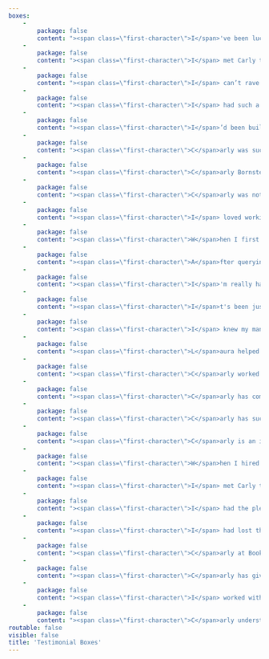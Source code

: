 ```yaml
---
boxes:
    -
        package: false
        content: "><span class=\"first-character\">I</span>'ve been lucky to work with several editors who've improved my books and made me a better writer. I appreciate Carly's style. The feedback is concise and easy to understand. Her willingness to discuss not just this first book but where I'm going in the series is a great help, the kind of support I need as I try something new.\n\n-Cheryl Harper, <i>USA Today</i> best-selling author of <i>Can't Help Falling in Love</i> and <i>Least Likely to Fall in Love</i>\n"
    -
        package: false
        content: "><span class=\"first-character\">I</span> met Carly the same day I saw _Mad Max Fury Road_, so she'll forever be linked in my mind to Furiosa&mdash;someone you absolutely want on your side! With Carly's guidance, I turned my pretty okay novel into something so much more&mdash;something alive. I always felt she loved my characters as much as I did; she simply got what I was trying to do, and helped me do it. I have no doubt that my book (and hopefully the many to come) is vastly improved by her involvement.\n\n-Kim Alexander, International best-selling author of The Demon Door series\n"
    -
        package: false
        content: "><span class=\"first-character\">I</span> can’t rave about Carly enough! She performed a quick, yet thorough, read-through of my novel and created six _pages_ of talking points. Then we skyped so I fully understood her points and recommendations. Together, we crafted a battle strategy for revisions—it was so efficient that the actual edits only took a week! And looking at the old draft versus the new one… wow. Her edits added a whole new dimension to my story, without sacrificing my original vision for the novel. If you’re hesitating on purchasing her work, don’t! After three _years_ of querying, it took my newly revised manuscript just three months to find a home with a literary agent. That’s all thanks to Carly!\n\n-Rebecca Thorne, author of _This Gilded Abyss_ and _Can't Spell Treason Without Tea_\n"
    -
        package: false
        content: "><span class=\"first-character\">I</span> had such a wonderful experience working with Carly&mdash;so fabulous that I worked with her twice&mdash;on two different manuscripts, both I adored and knew were close but not quite right. She was able to see my vision and pinpoint exactly what was falling flat, what needed more development, what needed more consistency, and what needed more balance.\n\n>Better yet, she explained each of the issues in a clear way that made sense and inspired me to make changes in a smart way, to expand some threads and cut others and dig deeper into certain characters. Her notes were so thorough and helpful and well organized and well thought-out, that I was super excited to edit&mdash;those are the best sort of notes.\n\n>Carly is super professional, prompt, organized, concise, and so smart! I learned so much working with her, all of which has carried me through to later projects. I would totally recommend her to anyone.\n\n-Felicia Grossman, Author of <i>Appetites &amp; Vices</i>\n"
    -
        package: false
        content: "><span class=\"first-character\">I</span>’d been building and writing my story _Bloodflower_ for more than a decade, and no matter how I revised, I couldn’t seem to make the story stand on its own feet. Then I handed it to Carly, who like me has a passion for the nexus where fantasy, science fiction and romance collide. With one read she saw the heart of the story I was trying to tell and helped me scrape away all the extraneous nonsense that didn’t belong. Carly’s insight into storytelling, how to lean into a writer’s voice, and the social issues that can make or break a story was invaluable. She helped uncover the light in my characters, leverage the characters as their own worst enemies, and breathe life into a complex tale that breaks the laws of physics. Her experience and empathy toward a writer’s struggle helped not only strengthen my story, but gave me the confidence to take chances I might have otherwise scooted under the rug. If you’re thinking about hiring her&mdash;don’t even hesitate. Carly is amazing as a person, as an editor, and as an instigator (seriously&mdash;she’s so subtle too), and she’ll help bring out the best in you and your story.\n\n-K. J. Harrowick, author of _Bloodflower_"
    -
        package: false
        content: "><span class=\"first-character\">C</span>arly was such a great supporter of my vision for the book, using her editorial notes to help push it to its full potential. I loved how she balanced criticisms with pointing out what she liked&mdash;it really helped me feel like I was ready to tackle the edits when it came to them.\n\n-Alexandra Overy, author of _These Feathered Flames_ (Inkyard/HarperCollins)"
    -
        package: false
        content: "><span class=\"first-character\">C</span>arly Bornstein-Hayward edited my YA fantasy manuscript, THE DYING CITY, during #RevPit 2018. She's an incisive, thorough editor, and her notes were spot-on. She immediately understood the themes I wanted to convey and helped me bring them out by delving deeper into my heroine's psyche. My book ended up more exciting, more romantic, and more emotionally complex because of Carly's excellent feedback.\n\n>Overall, working with Carly was a dream. She was prompt with her notes and was the perfect mix of supportive and blunt about the manuscript's flaws. My manuscript is much better after her input, and I highly recommend working with her!\n\n-Sarah Hawley, author of _A Witch's Guide to Fake Dating a Demon_ (Berkley)\n"
    -
        package: false
        content: "><span class=\"first-character\">C</span>arly was not only essential to getting my manuscript in shape, but she was a pleasure to work with. She was flexible and communicative regarding her schedule, and most importantly, delivered a great developmental edit! Her insightful feedback was instrumental in bringing my protagonist to life. Readers are really connecting with the emotional ride of my story, and I have Carly to thank for getting me to bring all those emotions to the fore in a compelling way. I’m a screenwriter by training, and she also gave me guidance that helped me flesh out my prose and wrap my head around the needs of a novel. I couldn’t be happier with Carly and the process, and I’m definitely hiring her to help me with my next novel.\n\n-Anthony DeCapite, author of _Fireline_"
    -
        package: false
        content: "><span class=\"first-character\">I</span> loved working with Carly! I received editorial services similar to her Shiny Submissions Package via her periodic Light Up Voices drawing. Her advice was SO helpful and actionable that I did 100+ hrs of revision ahead of querying and my novel was greatly improved! My favorite part of her detailed editorial letter was when she asked what a side character’s personality was beyond liking squirrels, lol. If you’re preparing submission materials or have other editorial needs, Carly is amazing!!!\n\n-Laura Galán-Wells, SFF writer represented by Samantha Wekstein at Thompson Literary Agency."
    -
        package: false
        content: "><span class=\"first-character\">W</span>hen I first approached Carly, I wasn’t sure my manuscript would ever be published. But with her gentle manner and supportive feedback, she helped me organize and re-write my story. She’s phenomenal at suggesting solutions, not just pointing out problems. With Carly, you know she is immediately on your team and your biggest cheerleader. After working with her on two books, I honestly felt like she knew my characters as well as I did. Carly is professional, positive and kind. Plus, she has a killer GIF game on Twitter!\n\n-Deana Birch, author of _Faster_ and _Slower_\n"
    -
        package: false
        content: "><span class=\"first-character\">A</span>fter querying three manuscripts and filling numerous folders with unfinished drafts, I realized I needed some help. In 2022, I entered \\#RevPit with a story I couldn’t let go of no matter how hard I tried. I had the privilege of meeting Carly through \\#10Queries when she offered feedback on my work. That was the moment my querying journey altered course.\n\n>I can say without a doubt that working with Carly changed the trajectory of my writing and my life. Carly arranged a call to discuss my querying materials and to brainstorm on how to make them stronger and more marketable while staying true to my story. For starters, she helped categorize the genre and find stronger comp titles. Also, she gave me specific, actionable guidance on how to strengthen my query letter, synopsis, and first fifty pages.\n\n>When I re-entered the query trenches last autumn, I noticed an immediate difference. I received more partial and full requests than I’d experienced with any other manuscript. Within a month of querying my revised materials, I signed with a literary agent.\n\n>Carly is kind, honest, insightful, and a brilliant editor. I absolutely love working with her!\n\n-Jennifer Thé, Gothic Fiction Writer"
    -
        package: false
        content: "><span class=\"first-character\">I</span>'m really happy to have chosen Book Light Editorial for my manuscript. As a non-native speaker, despite a high level of proficiency in English, there are still words whose usage I misunderstand or verbs I consistently conjugate wrong. My editor (Jessica Nelson) caught all those mistake and even gave me little crash courses in the comments, which truly helped me grow as a writer. They caught typos and inconsistencies left in my in-universe words, and I am truly impressed by how well they understood which of those fantasy words fit in which context. Ultimately, the choice to accept or reject edits remained mine, but I believe I found myself accepting edits again and again in a good 97% of cases. My manuscript came out of this endeavor polished and professional-looking, and I've learned a lot too. I believe I'll be back for more when I'm done writing my next book!\n\n-Lysle Enkelman"
    -
        package: false
        content: "><span class=\"first-character\">I</span>t's been just over three years since I first met Carly through an online writing event and I couldn't be more grateful for those stars aligning!\n\n>Carly is one of the most passionate and brilliant people in the industry I've ever met and have had the privilege of working with. We've gone through two manuscript assessments and are now preparing my novel to be self-published. She helped me see my novel in a way I never would have been able to find or process, completely transforming not only the manuscript itself, but my skills as a writer and storyteller. Her care and attention to detail for my piece is palpable in her feedback, completely personalized and insightful. I'm over the moon to be working with her again and in the future. She has been the ultimate guide and mentor over these years. I'm looking forward to many more!\n\n-Rara Hope, Fantasy author"
    -
        package: false
        content: "><span class=\"first-character\">I</span> knew my manuscript had some gaps, but even with a critique partner and months of brainstorming, we couldn't figure it out. Carly nailed the problem in one read. Her edit letter articulated the issues so well I found myself nodding along as I read. I loved my manuscript before the edit, but with Carly's direct (though gentle!) guidance, I've been able to turn it into something better than I thought I was capable of producing. I can't recommend her enough! \n\n-Brooke Blair, Romance author"
    -
        package: false
        content: "><span class=\"first-character\">L</span>aura helped me to fix the key complaint I received from beta readers: too many typos and style inconsistencies. Turns out the bugs were hidden in plain sight — you can never see your own typos! (If there’s a typo in this testimonial, that’s on me.) I have to add that, in addition to the necessary repairs, it was such fun seeing her reactions and encouragement noted throughout the text, sprinkled like Easter eggs. That human touch is important to me, as I’m primarily aiming my book at humans.\n\n-J.D. Robinson, Sci-fi and Young Adult author\n"
    -
        package: false
        content: "><span class=\"first-character\">C</span>arly worked with me from a developmental editing and writing coaching perspective. Her one-on-one coaching has enabled me to take my writing to the next level. She was instrumental in the process and I highly recommend her for anyone looking for a fresh developmental perspective.\n\n-Mickey Miller, Amazon best-selling romance author\n"
    -
        package: false
        content: "><span class=\"first-character\">C</span>arly has completed two developmental edits for me within the past two years on two separate manuscripts. Both times I was impressed with not only the turn-around time, but how thorough her feedback was. She helped me see my projects from a reader's perspective but also offered advice on the marketability of it. Her enthusiasm for my work was met with a perfect balance of constructive criticism. While I had no doubt she's in my corner, she also wasn't afraid to challenge. Because of this, I'm able to put out the best work possible. Always a professional, she's also someone I can't wait to share a cuppa with someday.\n\n-Lissa Carlino, Author of <i>Woman Enough</i>\n"
    -
        package: false
        content: "><span class=\"first-character\">C</span>arly has such a talent for cutting to the heart of what you and your manuscript needs, especially if you're a neurodivergent overthinker like me and need to learn some confidence in your convictions! Carly was so flexible to make sure the way we worked together worked for me, her world-building brainstorms were integral to making a version of my book that I really feel so proud of, and, really, it was the heart of the book all along. She gives the perfect mix of blunt feedback with kindness and I feel so lucky to have been able to work with her.\n\n-Chloe Johnson, Fantasy author"
    -
        package: false
        content: "><span class=\"first-character\">C</span>arly is an incredible editor and anyone would be lucky to collaborate with her! I contacted her after writing my first novel, which is an own voices work and deeply personal, and I immediately felt like she understood my vision and that my characters and world were safe in her hands. \n\n>Her manuscript review was so detailed and helpful, it was far beyond what I imagined I was paying for, and it helped me grow my writing so much. Not only did she point out places where I felt my writing was weak, she also pointed out a bunch of things that I never would have caught. I ended up using almost every suggestion she made. She helped me to really cut down to the heart of the story and increase the tension throughout, tighten up the plot, and I completely rewrote my book, and my beta readers loved the changes. All of this helped me turn my work into something I am truly proud of.  \n\n>She made many notes on how to make my characters feel more real, and all of the things we tweaked felt so natural, it was like she simply surfaced things that were already there to begin with. When I first started writing, I leaned heavily on my comps, and Carly helped me to make the world my own and gave me the confidence to really play and take risks. Her notes really spurred my creativity and gave me the inspiration to revise. I can honestly say that my book wouldn’t be what it is now if it wasn’t for her tremendous skill.\n\n>When I was ready to start querying, I contacted Carly again to work on my first pages and my query letter, and once again, her help was invaluable.\n\n>Overall, Carly is a fantastic person to work with, and communicates everything clearly and always kept me up-to-date while she was working. She’s such a supportive and kind editor, if you’re considering working with her, do it!\n\n-E. Malmed, SFF author"
    -
        package: false
        content: "><span class=\"first-character\">W</span>hen I hired Carly to provide a developmental edit for my story, I had a gut instinct that she would be the right person for the job. I'm oozing with excitement over the changes in my book. I loved my story before but now I'm in love with it. Carly's feedback is worth every penny. She thoughtfully committed to my characters and their struggles, highlighting the key issues that were keeping my writing from reaching its full potential. She challenged me to take on some dramatic changes and I can't thank her enough for the outcome. If you want to take your book to the next level, Carly is the editor for you. It also helps that she's a joy to work with.\n\n-Lindsay Burroughs\n"
    -
        package: false
        content: "><span class=\"first-character\">I</span> met Carly through [#RevPit 2017](http://reviseresub.com?target=_blank), submitting my YA Fantasy, Storm Rising, to her. From her first email, Carly has been a huge advocate of my work. She promised feedback on my submission even if she didn't pick me for the contest, and she followed through with such insightful feedback that I asked her to do a developmental edit on my novel. She returned the feedback within the time frame and I was blown away with how detailed the feedback letter was, clearly sectioned and with reference to specific sections in the story. I was able to apply her recommendations and make my novel much more streamlined and focused. Ultimately, it was enough to get the attention of my now agent and publisher. I know Carly played a large part in my dream of being published coming true.\n\n-Stuart White, Young Adult author\n"
    -
        package: false
        content: "><span class=\"first-character\">I</span> had the pleasure to work with Carly during the first Pitch to Publication event. We had a relatively short time to implement her suggestions due to contest constraints, but the critique she gave me was clear and concise. Her encouragement and expertise in the genre was invaluable for story crafting. Carly's suggestions for character development were spot-on and helped me make my MC so much more relatable. I recommend her as a valuable development resource!\n\n-E. M. Hamill, Author of <i>Nectar and Ambrosia</i>\n"
    -
        package: false
        content: "><span class=\"first-character\">I</span> had lost the bird’s eye view of my story after a while and Carly really helped me become excited about my story again. I learned parts that weren’t working and how to simplify an adult fantasy. She asked me some great questions and made comments that made my story so much stronger!\n\n-Darby Cox, Writer"
    -
        package: false
        content: "><span class=\"first-character\">C</span>arly at Book Light Editorial worked with me on my debut novel. I can't wait to work with her on another project! She provided specific feedback in an actionable format. She was incredibly encouraging, showing me areas I excelled and showing me how I could improve other areas. With The _Neon Indie Bundle_, we did two rounds of evaluations and a copy edit. Each time I sent it back, I felt more and more confident about my manuscript. Her team was integral in WSB being published! I highly recommend Carly's service to any writer!\n\n-Amelia J. Rivers, author of _When Shadows Bleed_"
    -
        package: false
        content: "><span class=\"first-character\">C</span>arly has given me outstanding feedback on my manuscript and I am extremely happy I found her. What I have loved about her critique is that she provides very concrete and easy to understand advice. She identified specific issues with my manuscript and then gave me ideas about how to fix them. Another thing I appreciate is that she gave me rationale for why certain things weren't working. Once I heard that the intro to my Romance was reading like a YA, I was all in.\n\n>In addition to the full manuscript, Carly has helped with my novel synopsis and she has reread revised sections of the manuscript. Each time, she has given me greater insight into what I've put on the page, and she has helped me understand how readers, agents and publishers will see it. All the while, she has been very encouraging and excited about my work. I couldn't hope for a better editor.\n\n-Bliss Esposito\n"
    -
        package: false
        content: "><span class=\"first-character\">I</span> worked with Carly as part of the Pitch to Publication contest and I am so grateful to have had the opportunity. She donated her time to edit my manuscript and helped hammer out the kinks and added a nice polish to the prose. She is a razor sharp editor and working together is a real partnership where you focus on the essentials: story, style, and character. She motivates you to elevate the material, trim the fat, and kill your darlings. Over the course of multiple drafts with Carly, my work improved immensely due to her feedback and suggestions. She'll even help craft a query letter that catches an agent's attention. I highly recommend working with this supportive and generous individual.\n\n-Kevin Curtis\n"
    -
        package: false
        content: "><span class=\"first-character\">C</span>arly understood exactly what I was looking for and accommodated both my needs and budget. Her manuscript assessment allowed me to focus on the weakest points of my story so I could determine the best use of my time and energy as I tackled further editing rounds. During the process, she was responsive and very encouraging.\n\n-Clara MacCarald, Romance and Young Adult author\n"
routable: false
visible: false
title: 'Testimonial Boxes'
---
```


